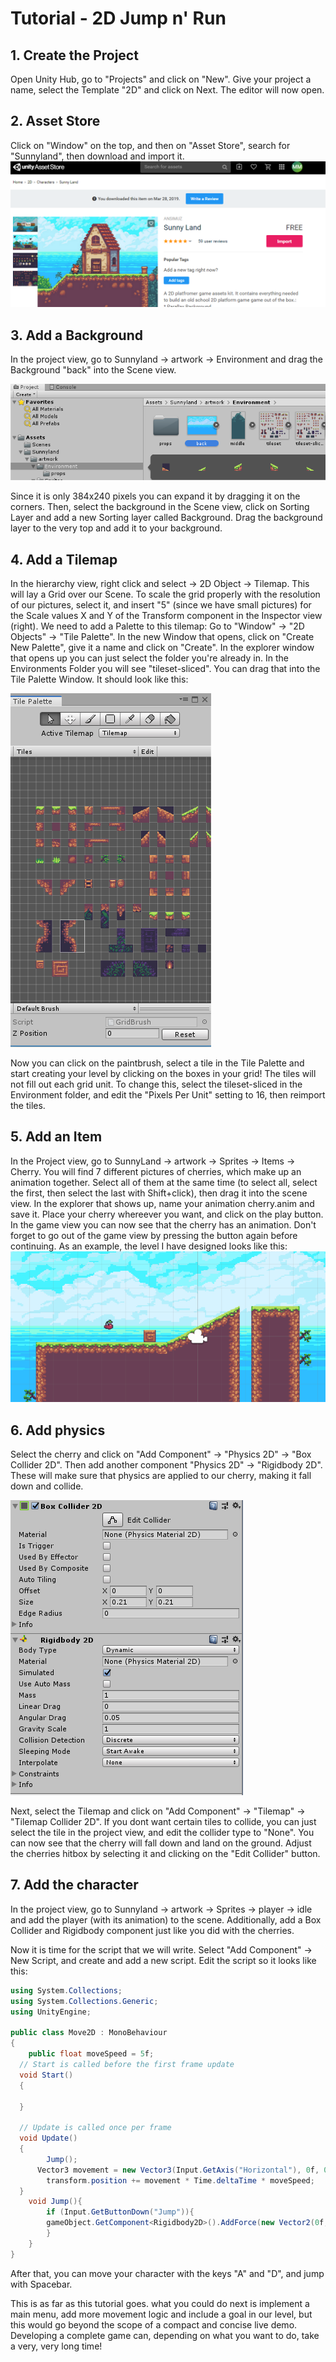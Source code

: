 # Tutorial - 2D Jump n' Run

## 1. Create the Project
Open Unity Hub, go to "Projects" and click on "New". Give your project a name, select the Template "2D" and click on Next. The editor will now open.

## 2. Asset Store 
Click on "Window" on the top, and then on "Asset Store", search for "Sunnyland", then download and import it.
![Asset Store](https://raw.githubusercontent.com/Mert-Guenduez/E-Portfolio-Unity/master/Tutorial/images/AssetStore.PNG)

## 3. Add a Background
In the project view, go to Sunnyland -> artwork -> Environment and drag the Background "back" into the Scene view. 

![Background](https://raw.githubusercontent.com/Mert-Guenduez/E-Portfolio-Unity/master/Tutorial/images/background.PNG)

Since it is only 384x240 pixels you can expand it by dragging it on the corners. 
Then, select the background in the Scene view, click on Sorting Layer and add a new Sorting layer called Background. Drag the background layer to the very top and add it to your background.

## 4. Add a Tilemap
In the hierarchy view, right click and select -> 2D Object -> Tilemap. This will lay a Grid over our Scene. To scale the grid properly with the resolution of our pictures, select it, and insert "5" (since we have small pictures) for the Scale values X and Y of the Transform component in the Inspector view (right). 
We need to add a Palette to this tilemap: Go to "Window" -> "2D Objects" -> "Tile Palette".
In the new Window that opens, click on "Create New Palette", give it a name and click on "Create". In the explorer window that opens up you can just select the folder you're already in.
In the Environments Folder you will see "tileset-sliced". You can drag that into the Tile Palette Window.
It should look like this:

![Tile Palette](https://raw.githubusercontent.com/Mert-Guenduez/E-Portfolio-Unity/master/Tutorial/images/tilemap.PNG)

Now you can click on the paintbrush, select a tile in the Tile Palette and start creating your level by clicking on the boxes in your grid!
The tiles will not fill out each grid unit. To change this, select the tileset-sliced in the Environment folder, and edit the "Pixels Per Unit" setting to 16, then reimport the tiles.

## 5. Add an Item
In the Project view, go to SunnyLand -> artwork -> Sprites -> Items -> Cherry. You will find 7 different pictures of cherries, which make up an animation together. Select all of them at the same time (to select all, select the first, then select the last with Shift+click), then drag it into the scene view. In the explorer that shows up, name your animation cherry.anim and save it. Place your cherry whereever you want, and click on the play button. In the game view you can now see that the cherry has an animation. Don't forget to go out of the game view by pressing the button again before continuing.
As an example, the level I have designed looks like this:
![Level](https://raw.githubusercontent.com/Mert-Guenduez/E-Portfolio-Unity/master/Tutorial/images/Example.PNG)
## 6. Add physics

Select the cherry and click on "Add Component" -> "Physics 2D" -> "Box Collider 2D". Then add another component "Physics 2D" -> "Rigidbody 2D". These will make sure that physics are applied to our cherry, making it fall down and collide.

![Component](https://raw.githubusercontent.com/Mert-Guenduez/E-Portfolio-Unity/master/Tutorial/images/Components.PNG)

Next, select the Tilemap and click on "Add Component" -> "Tilemap" -> "Tilemap Collider 2D". If you dont want certain tiles to collide, you can just select the tile in the project view, and edit the collider type to "None".
You can now see that the cherry will fall down and land on the ground.
Adjust the cherries hitbox by selecting it and clicking on the "Edit Collider" button.

## 7. Add the character
In the project view, go to Sunnyland -> artwork -> Sprites -> player -> idle and add the player (with its animation) to the scene. Additionally, add a Box Collider and Rigidbody component just like you did with the cherries.

Now it is time for the script that we will write. Select "Add Component" -> New Script, and create and add a new script.
Edit the script so it looks like this:
````csharp
using System.Collections;
using System.Collections.Generic;
using UnityEngine;

public class Move2D : MonoBehaviour
{
	public float moveSpeed = 5f;
  // Start is called before the first frame update
  void Start()
  {
      
  }

  // Update is called once per frame
  void Update()
  {
	    Jump();
      Vector3 movement = new Vector3(Input.GetAxis("Horizontal"), 0f, 0f);
	    transform.position += movement * Time.deltaTime * moveSpeed;
  }
	void Jump(){
		if (Input.GetButtonDown("Jump")){
        gameObject.GetComponent<Rigidbody2D>().AddForce(new Vector2(0f, 7f), ForceMode2D.Impulse);
		}
	}
}
````
After that, you can move your character with the keys "A" and "D", and jump with Spacebar.

This is as far as this tutorial goes. what you could do next is implement a main menu, add more movement logic and include a goal in our level, but this would go beyond the scope of a compact and concise live demo. Developing a complete game can, depending on what you want to do, take a very, very long time!
